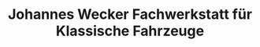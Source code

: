 ---
title: "Johannes Wecker Fachwerkstatt für Klassische Fahrzeuge"
url: /paderborn/johannes-wecker-fachwerkstatt-fuer-klassische-fahrzeuge/
shop: Autowerkstatt
---